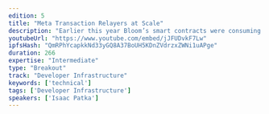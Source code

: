 ```yaml
---
edition: 5
title: "Meta Transaction Relayers at Scale"
description: "Earlier this year Bloom’s smart contracts were consuming over 2% of all gas on Ethereum mainnet. All coming from one meta transaction relayer. In this talk we will cover the techniques implemented in Bloom’s transaction broadcasting service to meet strict requirements of transaction ordering, fee management, chain reorg detection and alerting. We will also cover the challenges of moving a Meta transaction service from test nets with low, consistent volume and quick confirmation times to main net with irregular costs and spiking periods of congestions.We will officially open source the service at Devcon and discuss future work involving how to reliably cache and batch transactions to further reduce meta transaction costs."
youtubeUrl: "https://www.youtube.com/embed/jJFUDvkF7Lw"
ipfsHash: "QmRPhYcapkkNd33yGQ8A37BoUH5KDnZVdrzxZWNi1uAPge"
duration: 266
expertise: "Intermediate"
type: "Breakout"
track: "Developer Infrastructure"
keywords: ['technical']
tags: ['Developer Infrastructure']
speakers: ['Isaac Patka']
---
```


